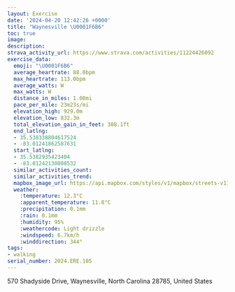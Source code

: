 ```yaml
---
layout: Exercise
date: '2024-04-20 12:42:26 +0000'
title: "Waynesville \U0001F6B6"
toc: true
image:
description:
strava_activity_url: https://www.strava.com/activities/11224426092
exercise_data:
  emoji: "\U0001F6B6"
  average_heartrate: 88.0bpm
  max_heartrate: 113.0bpm
  average_watts: W
  max_watts: W
  distance_in_miles: 1.08mi
  pace_per_mile: 23m23s/mi
  elevation_high: 929.0m
  elevation_low: 832.3m
  total_elevation_gain_in_feet: 308.1ft
  end_latlng:
  - 35.538338804617524
  - -83.01241862587631
  start_latlng:
  - 35.5382935423404
  - -83.01242130808532
  similar_activities_count:
  similar_activities_trend:
  mapbox_image_url: https://api.mapbox.com/styles/v1/mapbox/streets-v11/static/path-5+787af2-1.0(so%7CwE%60_tyNIMWy%40IKw%40Kc%40BYJUTK%7C%40Kj%40Gl%40Dd%40CTILg%40%5EHOFA%3FCDAPKFK%40KEWAY%40%5DBOB%40BAHWBiAFUHG%5EO%5ECz%40XJAJLH%60%40JP),pin-s-s+e5b22e(-83.01057,35.54058),pin-s-f+89ae00(-83.01049999999996,35.54059999999999)/auto/800x800?access_token=pk.eyJ1Ijoiam9zaGJlY2ttYW4iLCJhIjoiY205eWR2aDd1MWZ6djJrbXc4a3M0bWZleiJ9.XiG9OWkNcZk2QzjJbxLB4A
  weather:
    :temperature: 12.3°C
    :apparent_temperature: 11.8°C
    :precipitation: 0.1mm
    :rain: 0.1mm
    :humidity: 95%
    :weathercode: Light drizzle
    :windspeed: 6.7km/h
    :winddirection: 344°
tags:
- walking
serial_number: 2024.ERE.105
---
```

570 Shadyside Drive, Waynesville, North Carolina 28785, United States
